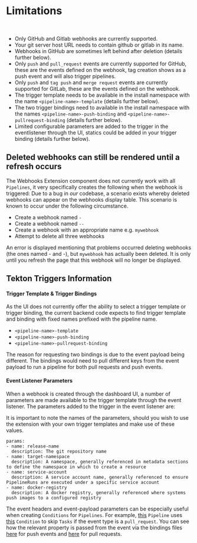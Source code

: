 # Limitations
<br/>

- Only GitHub and Gitlab webhooks are currently supported.
- Your git server host URL needs to contain github or gitlab in its name.
- Webhooks in GitHub are sometimes left behind after deletion (details further below).
- Only `push` and `pull_request` events are currently supported for GitHub, these are the events defined on the webhook, tag creation shows as a push event and will also trigger pipelines.
- Only `push` and `tag push` and `merge request` events are currently supported for GitLab, these are the events defined on the webhook.
- The trigger template needs to be available in the install namespace with the name `<pipeline-name>-template` (details further below).
- The two trigger bindings need to available in the install namespace with the names `<pipeline-name>-push-binding` and `<pipeline-name>-pullrequest-binding` (details further below).
- Limited configurable parameters are added to the trigger in the eventlistener through the UI, statics could be added in your trigger binding (details further below).

## Deleted webhooks can still be rendered until a refresh occurs

The Webhooks Extension component does not currently work with all `Pipelines`, it very specifically creates the following when the webhook is triggered:
Due to a bug in *our* codebase, a scenario exists whereby deleted webhooks can appear on the webhooks display table. This scenario is known to occur under the following circumstance.

- Create a webhook named `-`
- Create a webhook named `--`
- Create a webhook with an appropriate name e.g. `mywebhook`
- Attempt to delete all three webhooks

An error is displayed mentioning that problems occurred deleting webhooks (the ones named - and -), but `mywebhook` has actually been deleted. It is only until you refresh the page that this webhook will no longer be displayed.

## Tekton Triggers Information

#### Trigger Template & Trigger Bindings

As the UI does not currently offer the ability to select a trigger template or trigger binding, the current backend code expects to find trigger template and binding with fixed names prefixed with the pipeline name.

- `<pipeline-name>-template`
- `<pipeline-name>-push-binding`
- `<pipeline-name>-pullrequest-binding`

The reason for requesting two bindings is due to the event payload being different.  The bindings would need to pull different keys from the event payload to run a pipeline for both pull requests and push events.

#### Event Listener Parameters

When a webhook is created through the dashboard UI, a number of parameters are made available to the trigger template through the event listener.  The parameters added to the trigger in the event listener are:

It is important to note the names of the parameters, should you wish to use the extension with your own trigger templates and make use of these values.

```
params:
- name: release-name
  description: The git repository name
- name: target-namespace
  description: A namespace, generally referenced in metadata sections to define the namespace in which to create a resource
- name: service-account
  description: A service account name, generally referenced to ensure PipelineRuns are executed under a specific service account
- name: docker-registry
  description: A docker registry, generally referenced where systems push images to a configured registry 
```

The event headers and event-payload parameters can be especially useful when creating `Conditions` for `Pipelines`. For example, [this](https://github.com/pipeline-hotel/example-pipelines/blob/master/triggers-resources/config/simple-pipeline/simple-pipeline.yaml) `Pipeline` uses [this](https://github.com/pipeline-hotel/example-pipelines/blob/master/triggers-resources/config/simple-pipeline/deployment-condition.yaml) `Condition` to skip `Tasks` if the event type is a `pull_request`.  You can see how the relevant property is passed from the event via the bindings files [here](https://github.com/pipeline-hotel/example-pipelines/blob/master/triggers-resources/config/simple-pipeline/simple-pipeline-push-binding.yaml) for push events and [here](https://github.com/pipeline-hotel/example-pipelines/blob/master/triggers-resources/config/simple-pipeline/simple-pipeline-pullrequest-binding.yaml) for pull requests.
